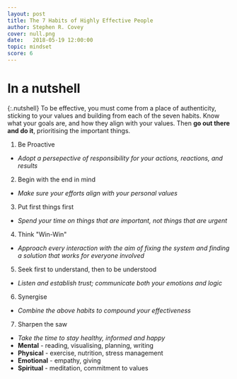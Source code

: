 ```yaml
---
layout: post
title: The 7 Habits of Highly Effective People
author: Stephen R. Covey
cover: null.png
date:   2018-05-19 12:00:00
topic: mindset
score: 6
---
```


# In a nutshell

{:.nutshell}
To be effective, you must come from a place of authenticity, sticking to your values and building from each of the seven habits. Know what your goals are, and how they align with your values. Then **go out there and do it**, prioritising the important things.

1.	Be Proactive
-	*Adopt a persepective of responsibility for your actions, reactions, and results*

2.	Begin with the end in mind
-	*Make sure your efforts align with your personal values*

3.	Put first things first
-	*Spend your time on things that are important, not things that are urgent*

4.	Think "Win-Win"
-	*Approach every interaction with the aim of fixing the system and finding a solution that works for everyone involved*

5.	Seek first to understand, then to be understood
-	*Listen and establish trust; communicate both your emotions and logic*

6.	Synergise
-	*Combine the above habits to compound your effectiveness*

7.	Sharpen the saw
-	*Take the time to stay healthy, informed and happy*
-	**Mental** - reading, visualising, planning, writing
-	**Physical** - exercise, nutrition, stress management
-	**Emotional** - empathy, giving
-	**Spiritual** - meditation, commitment to values

